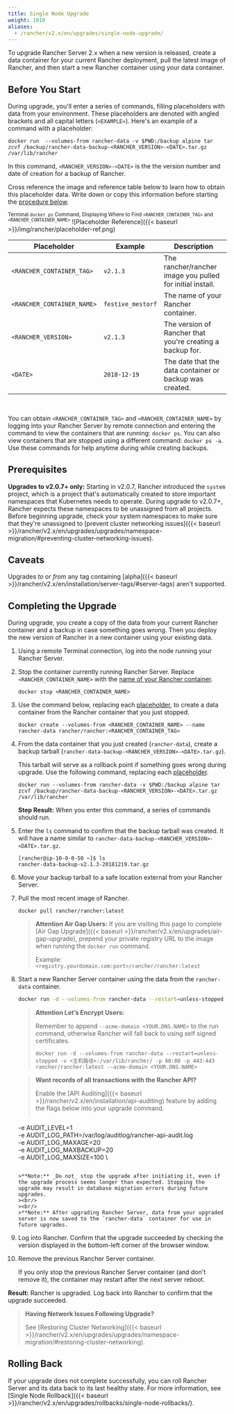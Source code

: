 ```yaml
---
title: Single Node Upgrade
weight: 1010
aliases:
  - /rancher/v2.x/en/upgrades/single-node-upgrade/
---
```

To upgrade Rancher Server 2.x when a new version is released, create a data container for your current Rancher deployment, pull the latest image of Rancher, and then start a new Rancher container using your data container.

## Before You Start

During upgrade, you'll enter a series of commands, filling placeholders with data from your environment. These placeholders are denoted with angled brackets and all capital letters (`<EXAMPLE>`). Here's an example of a command with a placeholder:


```
docker run  --volumes-from rancher-data -v $PWD:/backup alpine tar zcvf /backup/rancher-data-backup-<RANCHER_VERSION>-<DATE>.tar.gz /var/lib/rancher
```

In this command, `<RANCHER_VERSION>-<DATE>` is the the version number and date of creation for a backup of Rancher.

Cross reference the image and reference table below to learn how to obtain this placeholder data. Write down or copy this information before starting the [procedure below](#completing-the-upgrade).

<sup>Terminal `docker ps` Command, Displaying Where to Find `<RANCHER_CONTAINER_TAG>` and `<RANCHER_CONTAINER_NAME>`</sup>
![Placeholder Reference]({{< baseurl >}}/img/rancher/placeholder-ref.png)

| Placeholder                | Example                    | Description                                               |
| -------------------------- | -------------------------- | --------------------------------------------------------- |
| `<RANCHER_CONTAINER_TAG>`  | `v2.1.3`                   | The rancher/rancher image you pulled for initial install. |
| `<RANCHER_CONTAINER_NAME>` | `festive_mestorf`          | The name of your Rancher container.                       |
| `<RANCHER_VERSION>`        | `v2.1.3`                   | The version of Rancher that you're creating a backup for. |
| `<DATE>`                   | `2018-12-19`               | The date that the data container or backup was created.   |
<br/>

You can obtain `<RANCHER_CONTAINER_TAG>` and `<RANCHER_CONTAINER_NAME>` by logging into your Rancher Server by remote connection and entering the command to view the containers that are running: `docker ps`. You can also view containers that are stopped using a different command: `docker ps -a`. Use these commands for help anytime during while creating backups.

## Prerequisites
**Upgrades to v2.0.7+ only:** Starting in v2.0.7, Rancher introduced the `system` project, which is a project that's automatically created to store important namespaces that Kubernetes needs to operate. During upgrade to v2.0.7+, Rancher expects these namespaces to be unassigned from all projects. Before beginning upgrade, check your system namespaces to make sure that they're unassigned to [prevent cluster networking issues]({{< baseurl >}}/rancher/v2.x/en/upgrades/upgrades/namespace-migration/#preventing-cluster-networking-issues).

## Caveats
Upgrades _to_ or _from_ any tag containing [alpha]({{< baseurl >}}/rancher/v2.x/en/installation/server-tags/#server-tags) aren't supported.

## Completing the Upgrade

During upgrade, you create a copy of the data from your current Rancher container and a backup in case something goes wrong. Then you deploy the new version of Rancher in a new container using your existing data.

1. Using a remote Terminal connection, log into the node running your Rancher Server.


1. Stop the container currently running Rancher Server. Replace `<RANCHER_CONTAINER_NAME>` with the [name of your Rancher container](#before-you-start).

    ```
    docker stop <RANCHER_CONTAINER_NAME>
    ```

1. <a id="backup"></a>Use the command below, replacing each [placeholder](#before-you-start), to create a data container from the Rancher container that you just stopped.

    ```
    docker create --volumes-from <RANCHER_CONTAINER_NAME> --name rancher-data rancher/rancher:<RANCHER_CONTAINER_TAG>
    ```

1. <a id="tarball"></a>From the data container that you just created (`rancher-data`), create a backup tarball (`rancher-data-backup-<RANCHER_VERSION>-<DATE>.tar.gz`).

    This tarball will serve as a rollback point if something goes wrong during upgrade. Use the following command, replacing each [placeholder](#before-you-start).


    ```
    docker run --volumes-from rancher-data -v $PWD:/backup alpine tar zcvf /backup/rancher-data-backup-<RANCHER_VERSION>-<DATE>.tar.gz /var/lib/rancher
    ```

    **Step Result:** When you enter this command, a series of commands should run.

1. Enter the `ls` command to confirm that the backup tarball was created. It will have a name similar to `rancher-data-backup-<RANCHER_VERSION>-<DATE>.tar.gz`.

    ```
   [rancher@ip-10-0-0-50 ~]$ ls
   rancher-data-backup-v2.1.3-20181219.tar.gz
    ```

1. Move your backup tarball to a safe location external from your Rancher Server.


1. Pull the most recent image of Rancher.

    ```
    docker pull rancher/rancher:latest
    ```

    >**Attention Air Gap Users:**
    > If you are visiting this page to complete [Air Gap Upgrade]({{< baseurl >}}/rancher/v2.x/en/upgrades/air-gap-upgrade), prepend your private registry URL to the image when running the `docker run` command.
    >
    > Example: `<registry.yourdomain.com:port>/rancher/rancher:latest`
    >

1. Start a new Rancher Server container using the data from the `rancher-data` container.

    ```bash
    docker run -d --volumes-from rancher-data --restart=unless-stopped -v <主机路径>:/var/lib/rancher/ -p 80:80 -p 443:443 rancher/rancher:latest
    ```

    >**Attention Let’s Encrypt Users:**
    >
    >Remember to append `--acme-domain <YOUR.DNS.NAME>` to the run command, otherwise Rancher will fall back to using self signed certificates.
    >```
    >docker run -d --volumes-from rancher-data --restart=unless-stopped -v <主机路径>:/var/lib/rancher/ -p 80:80 -p 443:443 rancher/rancher:latest --acme-domain <YOUR.DNS.NAME>
    >```


    >**Want records of all transactions with the Rancher API?**
    >
    >Enable the [API Auditing]({{< baseurl >}}/rancher/v2.x/en/installation/api-auditing) feature by adding the flags below into your upgrade command.
    >```
    -e AUDIT_LEVEL=1 \
    -e AUDIT_LOG_PATH=/var/log/auditlog/rancher-api-audit.log \
    -e AUDIT_LOG_MAXAGE=20 \
    -e AUDIT_LOG_MAXBACKUP=20 \
    -e AUDIT_LOG_MAXSIZE=100 \
    ```

    >**Note:** _Do not_ stop the upgrade after initiating it, even if the upgrade process seems longer than expected. Stopping the upgrade may result in database migration errors during future upgrades.
    ><br/>
    ><br/>
    >**Note:** After upgrading Rancher Server, data from your upgraded server is now saved to the `rancher-data` container for use in future upgrades.

1. Log into Rancher. Confirm that the upgrade succeeded by checking the version displayed in the bottom-left corner of the browser window.

    <!--![Confirm Upgrade]({{< baseurl >}})/img/rancher/)-->

1. Remove the previous Rancher Server container.

    If you only stop the previous Rancher Server container (and don't remove it), the container may restart after the next server reboot.

**Result:** Rancher is upgraded. Log back into Rancher to confirm that the  upgrade succeeded.

>**Having Network Issues Following Upgrade?**
>
> See  [Restoring Cluster Networking]({{< baseurl >}}/rancher/v2.x/en/upgrades/upgrades/namespace-migration/#restoring-cluster-networking).

## Rolling Back

If your upgrade does not complete successfully, you can roll Rancher Server and its data back to its last healthy state. For more information, see [Single Node Rollback]({{< baseurl >}}/rancher/v2.x/en/upgrades/rollbacks/single-node-rollbacks/).
